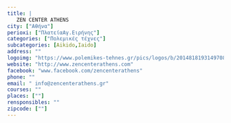 ```yaml
---
title: |
   ZEN CENTER ATHENS
city: ["Αθήνα"]
perioxi: ["ΠλατείαΑγ.Ειρήνης"]
categories: ["Πολεμικές τέχνες"]
subcategories: [Aikido,Iaido]
address: ""
logoimg: "https://www.polemikes-tehnes.gr/pics/logos/b/2014818193149708.jpg"
website: "http://www.zencenterathens.com"
facebook: "www.facebook.com/zencenterathens"
phone: ""
email: " info@zencenterathens.gr"
courses: ""
places: [""]
rensponsibles: ""
zipcode: [""]
---
```




